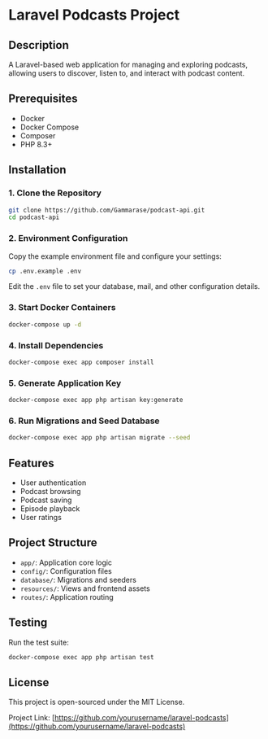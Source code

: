 # Laravel Podcasts Project

## Description
A Laravel-based web application for managing and exploring podcasts, allowing users to discover, listen to, and interact with podcast content.

## Prerequisites
- Docker
- Docker Compose
- Composer
- PHP 8.3+

## Installation

### 1. Clone the Repository
```bash
git clone https://github.com/Gammarase/podcast-api.git
cd podcast-api
```

### 2. Environment Configuration
Copy the example environment file and configure your settings:
```bash
cp .env.example .env
```

Edit the `.env` file to set your database, mail, and other configuration details.

### 3. Start Docker Containers
```bash
docker-compose up -d
```

### 4. Install Dependencies
```bash
docker-compose exec app composer install
```

### 5. Generate Application Key
```bash
docker-compose exec app php artisan key:generate
```

### 6. Run Migrations and Seed Database
```bash
docker-compose exec app php artisan migrate --seed
```

## Features
- User authentication
- Podcast browsing
- Podcast saving
- Episode playback
- User ratings

## Project Structure
- `app/`: Application core logic
- `config/`: Configuration files
- `database/`: Migrations and seeders
- `resources/`: Views and frontend assets
- `routes/`: Application routing

## Testing
Run the test suite:
```bash
docker-compose exec app php artisan test
```

## License
This project is open-sourced under the MIT License.

Project Link: [https://github.com/yourusername/laravel-podcasts](https://github.com/yourusername/laravel-podcasts)
